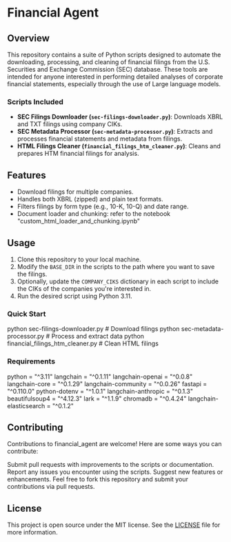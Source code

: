 # Financial Agent

## Overview
This repository contains a suite of Python scripts designed to automate the downloading, processing, and cleaning of financial filings from the U.S. Securities and Exchange Commission (SEC) database. 
These tools are intended for anyone interested in performing detailed analyses of corporate financial statements, especially through the use of Large language models.

### Scripts Included
- **SEC Filings Downloader (`sec-filings-downloader.py`)**: Downloads XBRL and TXT filings using company CIKs.
- **SEC Metadata Processor (`sec-metadata-processor.py`)**: Extracts and processes financial statements and metadata from filings.
- **HTML Filings Cleaner (`financial_filings_htm_cleaner.py`)**: Cleans and prepares HTM financial filings for analysis.

## Features
- Download filings for multiple companies.
- Handles both XBRL (zipped) and plain text formats.
- Filters filings by form type (e.g., 10-K, 10-Q) and date range.
- Document loader and chunking: refer to the notebook "custom_html_loader_and_chunking.ipynb"

## Usage
1. Clone this repository to your local machine.
2. Modify the `BASE_DIR` in the scripts to the path where you want to save the filings.
3. Optionally, update the `COMPANY_CIKS` dictionary in each script to include the CIKs of the companies you're interested in.
4. Run the desired script using Python 3.11.

### Quick Start

python sec-filings-downloader.py  # Download filings
python sec-metadata-processor.py  # Process and extract data
python financial_filings_htm_cleaner.py  # Clean HTML filings

### Requirements
python = "^3.11"
langchain = "^0.1.11"
langchain-openai = "^0.0.8"
langchain-core = "^0.1.29"
langchain-community = "^0.0.26"
fastapi = "^0.110.0"
python-dotenv = "^1.0.1"
langchain-anthropic = "^0.1.3"
beautifulsoup4 = "^4.12.3"
lark = "^1.1.9"
chromadb = "^0.4.24"
langchain-elasticsearch = "^0.1.2"

## Contributing
Contributions to financial_agent are welcome! Here are some ways you can contribute:

Submit pull requests with improvements to the scripts or documentation.
Report any issues you encounter using the scripts.
Suggest new features or enhancements.
Feel free to fork this repository and submit your contributions via pull requests.

## License
This project is open source under the MIT license. See the [LICENSE](LICENSE) file for more information.

